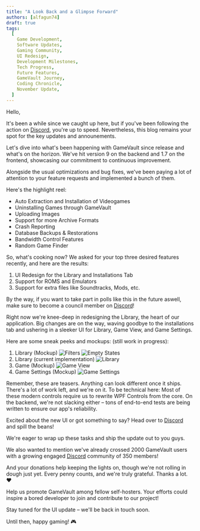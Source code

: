 ```yaml
---
title: "A Look Back and a Glimpse Forward"
authors: [alfagun74]
draft: true
tags:
  [
    Game Development,
    Software Updates,
    Gaming Community,
    UI Redesign,
    Development Milestones,
    Tech Progress,
    Future Features,
    GameVault Journey,
    Coding Chronicle,
    November Update,
  ]
---
```


Hello,

It's been a while since we caught up here, but if you've been following the action on [Discord](https://discord.gg/NEdNen2dSu), you're up to speed. Nevertheless, this blog remains your spot for the key updates and announements.

Let's dive into what's been happening with GameVault since release and what's on the horizon. We've hit version 9 on the backend and 1.7 on the frontend, showcasing our commitment to continuous improvement.

Alongside the usual optimizations and bug fixes, we've been paying a lot of attention to your feature requests and implemented a bunch of them.

Here's the highlight reel:

- Auto Extraction and Installation of Videogames
- Uninstalling Games through GameVault
- Uploading Images
- Support for more Archive Formats
- Crash Reporting
- Database Backups & Restorations
- Bandwidth Control Features
- Random Game Finder

So, what's cooking now? We asked for your top three desired features recently, and here are the results:

1. UI Redesign for the Library and Installations Tab
2. Support for ROMS and Emulators
3. Support for extra files like Soundtracks, Mods, etc.

By the way, if you want to take part in polls like this in the future aswell, make sure to become a council member on [Discord](https://discord.gg/NEdNen2dSu)!

Right now we're knee-deep in redesigning the Library, the heart of our application. Big changes are on the way, waving goodbye to the installations tab and ushering in a sleeker UI for Library, Game View, and Game Settings.

Here are some sneak peeks and mockups: (still work in progress):

1. Library (Mockup)
   ![Filters](/img/blog/2023-11-19/filters.png)
   ![Empty States](/img/blog/2023-11-19/emptystates.png)
2. Library (current implementation)
   ![Library](/img/blog/2023-11-19/library.png)
3. Game (Mockup)
   ![Game View](/img/blog/2023-11-19/game.png)
4. Game Settings (Mockup)
   ![Game Settings](/img/blog/2023-11-19/settings.png)

Remember, these are teasers. Anything can look different once it ships. There's a lot of work left, and we're on it. To be technical here: Most of these modern controls require us to rewrite WPF Controls from the core. On the backend, we're not slacking either – tons of end-to-end tests are being written to ensure our app's reliability.

Excited about the new UI or got something to say? Head over to [Discord](https://discord.gg/NEdNen2dSu) and spill the beans!

We're eager to wrap up these tasks and ship the update out to you guys.

We also wanted to mention we've already crossed 2000 GameVault users with a growing engaged [Discord](https://discord.gg/NEdNen2dSu) community of 350 members!

And your donations help keeping the lights on, though we're not rolling in dough just yet. Every penny counts, and we're truly grateful. Thanks a lot. ❤️

Help us promote GameVault among fellow self-hosters. Your efforts could inspire a bored developer to join and contribute to our project!

Stay tuned for the UI update – we'll be back in touch soon.

Until then, happy gaming! 🎮
